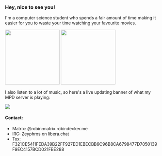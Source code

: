 ### Hey, nice to see you!
I'm a computer science student who spends a fair amount of time making it easier for you to waste your time watching your favourite movies.

<p>
  <img height="180em" src="https://github-readme-stats.vercel.app/api?username=robinp7720" />
  <img height="180em" src="https://github-readme-stats-eight-theta.vercel.app/api/top-langs/?username=robinp7720" />
</p>

I also listen to a lot of music, so here's a live updating banner of what my MPD server is playing:

<img src="https://robindecker.me/mpd/">


#### Contact:
* Matrix: @robin:matrix.robindecker.me
* IRC: Zeyphros on libera.chat
* Tox: F321CE5411FEDA39B22FF927ED1EBECBB6C96B8CA6798477D7050139F9EC4157BCD021FBE288
